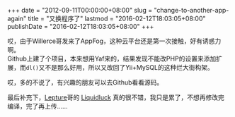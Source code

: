 +++
date = "2012-09-11T00:00:00+08:00"
slug = "change-to-another-app-again"
title = "又换程序了"
lastmod = "2016-02-12T18:03:05+08:00"
publishDate = "2016-02-12T18:03:05+08:00"
+++

哎，由于Willerce哥发来了AppFog，这种云平台还是第一次接触，好有诱惑力啊。  
Github上建了个项目，本来想用Yaf来的，结果发现不能改PHP的设置来添加扩展，而`dl()`又不是那么好用，所以又改回了Yii+MySQL的这种烂大街构架。

哎，多的不说了，有兴趣的朋友可以去Github看看源码。

最后补充下，[Lepture](http://lepture.com)哥的 [Liquidluck](https://github.com/lepture/liquidluck) 真的很不错，我只是累了，不想再修改完编译，完了再上传……
